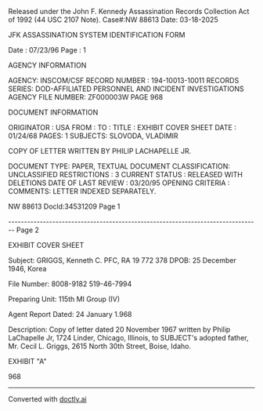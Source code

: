 Released under the John F. Kennedy
Assassination Records Collection Act of
1992 (44 USC 2107 Note). Case#:NW
88613 Date: 03-18-2025

JFK ASSASSINATION SYSTEM
IDENTIFICATION FORM

Date : 07/23/96
Page : 1

AGENCY INFORMATION

AGENCY: INSCOM/CSF
RECORD NUMBER : 194-10013-10011
RECORDS SERIES: DOD-AFFILIATED PERSONNEL AND INCIDENT INVESTIGATIONS
AGENCY FILE NUMBER: ZF000003W PAGE 968

DOCUMENT INFORMATION

ORIGINATOR : USA
FROM :
TO :
TITLE : EXHIBIT COVER SHEET
DATE : 01/24/68
PAGES: 1
SUBJECTS: SLOVODA, VLADIMIR

COPY OF LETTER WRITTEN BY PHILIP LACHAPELLE JR.

DOCUMENT TYPE: PAPER, TEXTUAL DOCUMENT
CLASSIFICATION: UNCLASSIFIED
RESTRICTIONS : 3
CURRENT STATUS : RELEASED WITH DELETIONS
DATE OF LAST REVIEW : 03/20/95
OPENING CRITERIA :
COMMENTS: LETTER INDEXED SEPARATELY.

NW 88613 Docld:34531209 Page 1


-------------------------------------------------------------------------------- Page 2

EXHIBIT COVER SHEET

Subject: GRIGGS, Kenneth C.
PFC, RA 19 772 378
DPOB: 25 December 1946, Korea

File Number: 8008-9182
519-46-7994

Preparing Unit: 115th MI Group (IV)

Agent Report Dated: 24 January 1.968

Description: Copy of letter dated 20 November 1967 written by Philip
LaChapelle Jr, 1724 Linder, Chicago, Illinois, to
SUBJECT's adopted father, Mr. Cecil L. Griggs, 2615
North 30th Street, Boise, Idaho.

EXHIBIT "A"

968


---
Converted with [doctly.ai](https://doctly.ai)